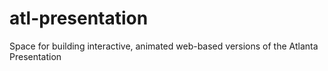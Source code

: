 # atl-presentation
 Space for building interactive, animated web-based versions of the Atlanta Presentation
